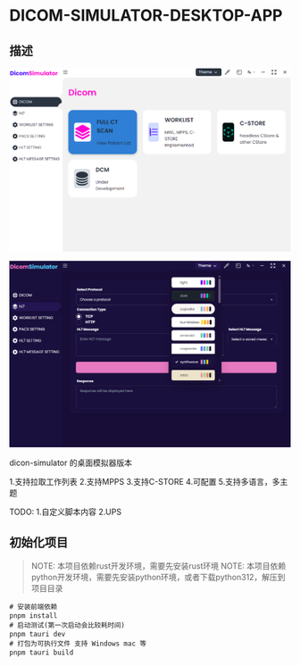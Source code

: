 # DICOM-SIMULATOR-DESKTOP-APP

## 描述

![界面1](./dicom-interface.png)

![界面2](./dicom-simulator.png)

dicon-simulator 的桌面模拟器版本

1.支持拉取工作列表
2.支持MPPS
3.支持C-STORE
4.可配置
5.支持多语言，多主题

TODO:
1.自定义脚本内容
2.UPS


## 初始化项目

> NOTE: 本项目依赖rust开发环境，需要先安装rust环境
> NOTE: 本项目依赖python开发环境，需要先安装python环境，或者下载python312，解压到项目目录

```shell
# 安装前端依赖
pnpm install
# 启动测试(第一次启动会比较耗时间)
pnpm tauri dev
# 打包为可执行文件 支持 Windows mac 等
pnpm tauri build
```
